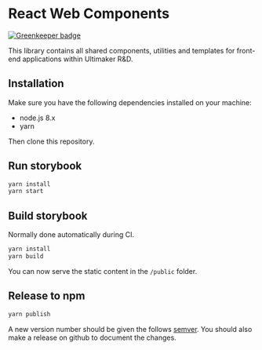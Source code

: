# React Web Components

[![Greenkeeper badge](https://badges.greenkeeper.io/Ultimaker/react-web-components.svg)](https://greenkeeper.io/)

This library contains all shared components, utilities and templates for front-end applications within Ultimaker R&D.

## Installation
Make sure you have the following dependencies installed on your machine:

* node.js 8.x
* yarn

Then clone this repository.

## Run storybook
```bash
yarn install
yarn start
```

## Build storybook
Normally done automatically during CI.

```bash
yarn install
yarn build
```

You can now serve the static content in the `/public` folder.

## Release to npm

```bash
yarn publish
```
A new version number should be given the follows [semver](https://semver.org/).
You should also make a release on github to document the changes.
